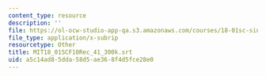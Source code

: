 ```yaml
---
content_type: resource
description: ''
file: https://ol-ocw-studio-app-qa.s3.amazonaws.com/courses/18-01sc-single-variable-calculus-fall-2010/a5c14ad85dda58d5ae368f4d5fce28e0_MIT18_01SCF10Rec_41_300k.vtt
file_type: application/x-subrip
resourcetype: Other
title: MIT18_01SCF10Rec_41_300k.srt
uid: a5c14ad8-5dda-58d5-ae36-8f4d5fce28e0
---
```

